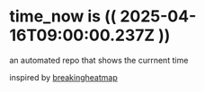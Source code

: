 # time_now is (( 2025-04-16T09:00:00.237Z ))

an automated repo that shows the currnent time

inspired by [breakingheatmap](https://github.com/breakingheatmap/breakingheatmap)